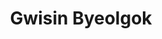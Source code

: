 --- 
title: "Gwisin Byeolgok"
publishdate: "2019-9-24T16:48:46+02:00"
src: "https://365manga.net/manga/gwisin-byeolgok"
image: "https://data.365manga.net/images/thumbnails/1724-gwisin-byeolgok.jpg"
description: "When Ah-ryoung was only a baby, her mother made a pact with a demon named Nachal, who would claim Ah-ryoung's body once she turns 15. She has inherited her mother's considerable spiritual powers but that “gift” that allows her to see ghosts even from an early age, has made her an outcast for the other kids. She has finally turned 15 and it’s now time for the demon to claim…"
---